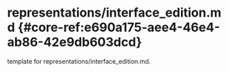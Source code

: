 # representations/interface_edition.md  {#core-ref:e690a175-aee4-46e4-ab86-42e9db603dcd}
 
<span class="fixme template"> template for representations/interface_edition.md.</span>
